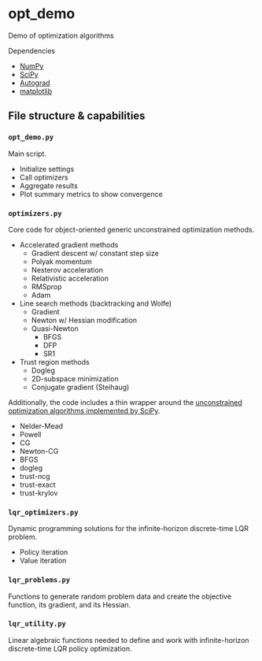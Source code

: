 # opt_demo
 Demo of optimization algorithms

Dependencies
* [NumPy](https://github.com/numpy/numpy)
* [SciPy](https://github.com/scipy/scipy)
* [Autograd](https://github.com/HIPS/autograd)
* [matplotlib](https://github.com/matplotlib/matplotlib)

## File structure & capabilities

### `opt_demo.py`
Main script.
* Initialize settings
* Call optimizers
* Aggregate results
* Plot summary metrics to show convergence

### `optimizers.py`
Core code for object-oriented generic unconstrained optimization methods.
* Accelerated gradient methods
  * Gradient descent w/ constant step size
  * Polyak momentum
  * Nesterov acceleration
  * Relativistic acceleration 
  * RMSprop
  * Adam
* Line search methods (backtracking and Wolfe)
  * Gradient
  * Newton w/ Hessian modification
  * Quasi-Newton
    * BFGS
    * DFP
    * SR1 
* Trust region methods
  * Dogleg
  * 2D-subspace minimization
  * Conjugate gradient (Steihaug)

Additionally, the code includes a thin wrapper around the [unconstrained optimization algorithms implemented by SciPy](https://docs.scipy.org/doc/scipy/reference/generated/scipy.optimize.minimize.html#scipy.optimize.minimize).
* Nelder-Mead
* Powell
* CG
* Newton-CG
* BFGS
* dogleg
* trust-ncg
* trust-exact
* trust-krylov

### `lqr_optimizers.py`
Dynamic programming solutions for the infinite-horizon discrete-time LQR problem.
* Policy iteration
* Value iteration

### `lqr_problems.py`
Functions to generate random problem data and create the objective function, its gradient, and its Hessian.

### `lqr_utility.py`
Linear algebraic functions needed to define and work with infinite-horizon discrete-time LQR policy optimization.
